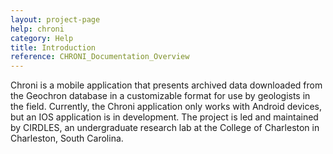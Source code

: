 ```yaml
---
layout: project-page
help: chroni
category: Help
title: Introduction
reference: CHRONI_Documentation_Overview
---
```


Chroni is a mobile application that presents archived data downloaded from the Geochron database in a customizable format for use by geologists in the field. Currently, the Chroni application only works with Android devices, but an IOS application is in development. The project is led and maintained by CIRDLES, an undergraduate research lab at the College of Charleston in Charleston, South Carolina.

